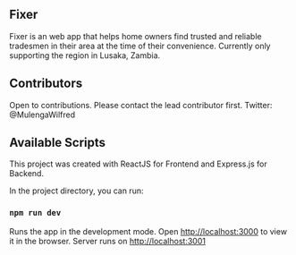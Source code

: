 ##  Fixer

Fixer is an web app that helps home owners find trusted and reliable tradesmen in their area at the time of their convenience. Currently only supporting the region in Lusaka, Zambia.

## Contributors

Open to contributions. Please contact the lead contributor first. Twitter: @MulengaWilfred

## Available Scripts

This project was created with ReactJS for Frontend and Express.js for Backend.

In the project directory, you can run:

### `npm run dev`
Runs the app in the development mode.
Open [http://localhost:3000](http://localhost:3000) to view it in the browser.
Server runs on [http://localhost:3001](http://localhost:3001)

